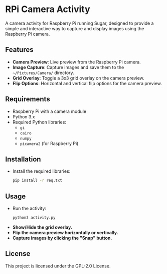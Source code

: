 # RPi Camera Activity

A camera activity for Raspberry Pi running Sugar, designed to provide a simple and interactive way to capture and display images using the Raspberry Pi camera.

## Features
- **Camera Preview**: Live preview from the Raspberry Pi camera.
- **Image Capture**: Capture images and save them to the `~/Pictures/Camera/` directory.
- **Grid Overlay**: Toggle a 3x3 grid overlay on the camera preview.
- **Flip Options**: Horizontal and vertical flip options for the camera preview.

## Requirements
- Raspberry Pi with a camera module
- Python 3.x
- Required Python libraries:
  - `gi`
  - `cairo`
  - `numpy`
  - `picamera2` (for Raspberry Pi)

## Installation
 - Install the required libraries:
    ```bash
    pip install -r req.txt
    ```
## Usage
- Run the activity:
    ```bash
    python3 activity.py
    ```
- **Show/Hide the grid overlay.**
- **Flip the camera preview horizontally or vertically.**
- **Capture images by clicking the "Snap" button.**

## License

This project is licensed under the GPL-2.0 License.
